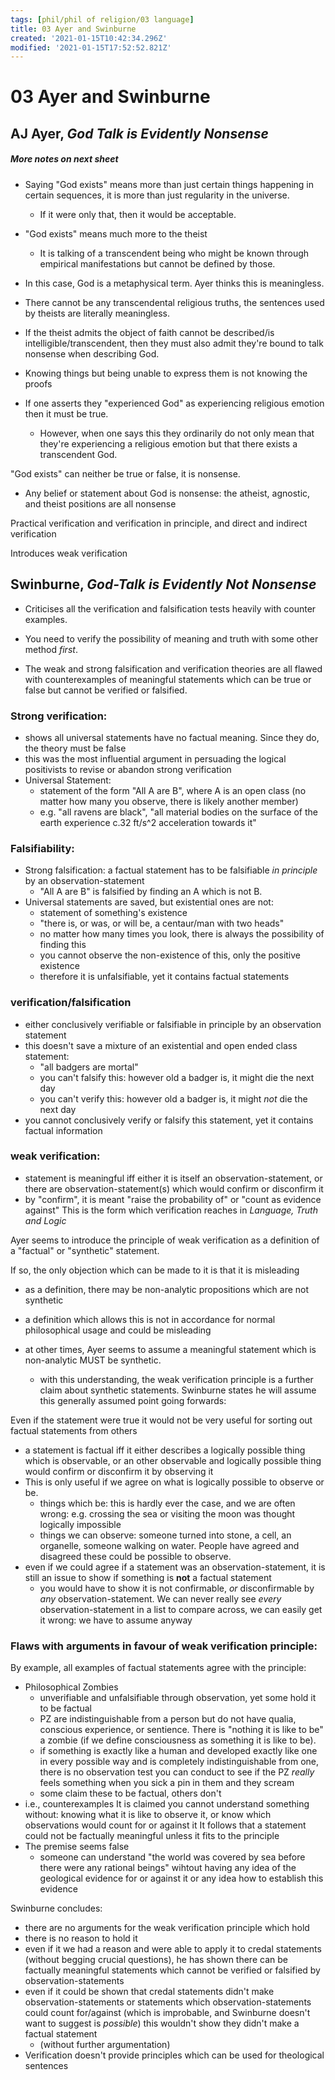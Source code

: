 ```yaml
---
tags: [phil/phil of religion/03 language]
title: 03 Ayer and Swinburne
created: '2021-01-15T10:42:34.296Z'
modified: '2021-01-15T17:52:52.821Z'
---
```


# 03 Ayer and Swinburne

## AJ Ayer, *God Talk is Evidently Nonsense*

##### More notes on next sheet

- Saying "God exists" means more than just certain things happening in certain sequences, it is more than just regularity in the universe.
  - If it were only that, then it would be acceptable.
- "God exists" means much more to the theist
  - It is talking of a transcendent being who might be known through empirical manifestations but cannot be defined by those.
- In this case, God is a metaphysical term. Ayer thinks this is meaningless.

- There cannot be any transcendental religious truths, the sentences used by theists are literally meaningless.

- If the theist admits the object of faith cannot be described/is intelligible/transcendent, then they must also admit they're bound to talk nonsense when describing God.

- Knowing things but being unable to express them is not knowing the proofs

- If one asserts they "experienced God" as experiencing religious emotion then it must be true.
  - However, when one says this they ordinarily do not only mean that they're experiencing a religious emotion but that there exists a transcendent God.

"God exists" can neither be true or false, it is nonsense.
- Any belief or statement about God is nonsense: the atheist, agnostic, and theist positions are all nonsense

Practical verification and verification in principle, and direct and indirect verification

Introduces weak verification 

## Swinburne, *God-Talk is Evidently Not Nonsense*

- Criticises all the verification and falsification tests heavily with counter examples.

- You need to verify the possibility of meaning and truth with some other method *first*.
- The weak and strong falsification and verification theories are all flawed with counterexamples of meaningful statements which can be true or false but cannot be verified or falsified.
### Strong verification:

- shows all universal statements have no factual meaning. Since they do, the theory must be false
- this was the most influential argument in persuading the logical positivists to revise or abandon strong verification
- Universal Statement:
  - statement of the form "All A are B", where A is an open class (no matter how many you observe, there is likely another member)
  - e.g. "all ravens are black", "all material bodies on the surface of the earth experience c.32 ft/s^2 acceleration towards it"
### Falsifiability:

- Strong falsification: a factual statement has to be falsifiable *in principle* by an observation-statement
  - "All A are B" is falsified by finding an A which is not B.
- Universal statements are saved, but existential ones are not:
  - statement of something's existence
  - "there is, or was, or will be, a centaur/man with two heads"
  - no matter how many times you look, there is always the possibility of finding this
  - you cannot observe the non-existence of this, only the positive existence
  - therefore it is unfalsifiable, yet it contains factual statements

### verification/falsification

- either conclusively verifiable or falsifiable in principle by an observation statement
- this doesn't save a mixture of an existential and open ended class statement:
  - "all badgers are mortal"
  - you can't falsify this: however old a badger is, it might die the next day
  - you can't verify this: however old a badger is, it might *not* die the next day
- you cannot conclusively verify or falsify this statement, yet it contains factual information

### weak verification:
- statement is meaningful iff either it is itself an observation-statement, or there are observation-statement(s) which would confirm or disconfirm it
- by "confirm", it is meant "raise the probability of" or "count as evidence against"
This is the form which verification reaches in *Language, Truth and Logic*

Ayer seems to introduce the principle of weak verification as a definition of a "factual" or "synthetic" statement.

If so, the only objection which can be made to it is that it is misleading

- as a definition, there may be non-analytic propositions which are not synthetic
- a definition which allows this is not in accordance for normal philosophical usage and could be misleading

- at other times, Ayer seems to assume a meaningful statement which is non-analytic MUST be synthetic.
  - with this understanding, the weak verification principle is a further claim about synthetic statements. Swinburne states he will assume this generally assumed point going forwards:

Even if the statement were true it would not be very useful for sorting out factual statements from others
- a statement is factual iff it either describes a logically possible thing which is observable, or an other observable and logically possible thing would confirm or disconfirm it by observing it
- This is only useful if we agree on what is logically possible to observe or be.
  - things which be: this is hardly ever the case, and we are often wrong: e.g. crossing the sea or visiting the moon was thought logically impossible
  - things we can observe: someone turned into stone, a cell, an organelle, someone walking on water. People have agreed and disagreed these could be possible to observe.
- even if we could agree if a statement was an observation-statement, it is still an issue to show if something is **not** a factual statement
  - you would have to show it is not confirmable, *or* disconfirmable by *any* observation-statement. We can never really see *every* observation-statement in a list to compare across, we can easily get it wrong: we have to assume anyway

### Flaws with arguments in favour of weak verification principle:
By example, all examples of factual statements agree with the principle:
- Philosophical Zombies
  - unverifiable and unfalsifiable through observation, yet some hold it to be factual
  - PZ are indistinguishable from a person but do not have qualia, conscious experience, or sentience. There is "nothing it is like to be" a zombie (if we define consciousness as something it is like to be).
  - if something is exactly like a human and developed exactly like one in every possible way and is completely indistinguishable from one, there is no observation test you can conduct to see if the PZ *really* feels something when you sick a pin in them and they scream
  - some claim these to be factual, others don't
- i.e., counterexamples
It is claimed you cannot understand something without: knowing what it is like to observe it, or know which observations would count for or against it
It follows that a statement could not be factually meaningful unless it fits to the principle
- The premise seems false
  - someone can understand "the world was covered by sea before there were any rational beings" wihtout having any idea of the geological evidence for or against it or any idea how to establish this evidence

Swinburne concludes:
- there are no arguments for the weak verification principle which hold
- there is no reason to hold it
- even if it we had a reason and were able to apply it to credal statements (without begging crucial questions), he has shown there can be factually meaningful statements which cannot be verified or falsified by observation-statements
- even if it could be shown that credal statements didn't make observation-statements or statements which observation-statements could count for/against (which is improbable, and Swinburne doesn't want to suggest is *possible*) this wouldn't show they didn't make a factual statement
  - (without further argumentation)
- Verification doesn't provide principles which can be used for theological sentences



